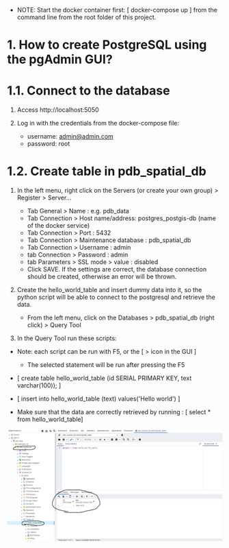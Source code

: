 * NOTE: Start the docker container first: [ docker-compose up ] from the command line from the root folder of this project.

# 1. How to create PostgreSQL using the pgAdmin GUI?

# 1.1. Connect to the database

1. Access http://localhost:5050
   
2. Log in with the credentials from the docker-compose file: 
    * username: admin@admin.com 
    * password: root
    
# 1.2. Create table in pdb_spatial_db

1. In the left menu, right click on the Servers (or create your own group) > Register > Server...
    * Tab General > Name : e.g. pdb_data
    * Tab Connection > Host name/address: postgres_postgis-db (name of the docker service)
    * Tab Connection > Port : 5432
    * Tab Connection > Maintenance database : pdb_spatial_db
    * Tab Connection > Username : admin
    * tab Connection > Password : admin
    * tab Parameters > SSL mode > value : disabled
    * Click SAVE. If the settings are correct, the database connection should be created, otherwise an error will be thrown.
    
2. Create the hello_world_table and insert dummy data into it, so the python script will be able to connect to the postgresql and retrieve the data.
    * From the left menu, click on the Databases > pdb_spatial_db (right click) > Query Tool
    
3. In the Query Tool run these scripts:

* Note: each script can be run with F5, or the [ > icon in the GUI ]
    * The selected statement will be run after pressing the F5
    
* [ create table hello_world_table (id SERIAL PRIMARY KEY, text varchar(100)); ]
* [ insert into hello_world_table (text) values('Hello world') ]
* Make sure that the data are correctly retrieved by running : [ select * from hello_world_table]

![image](db-setup.png)